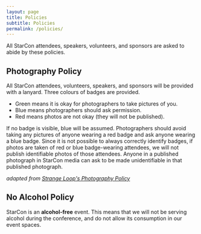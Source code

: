 ```yaml
---
layout: page
title: Policies
subtitle: Policies
permalink: /policies/
---
```


All StarCon attendees, speakers, volunteers, and sponsors are asked to abide by these policies.

## Photography Policy

All StarCon attendees, volunteers, speakers, and sponsors will be provided with a lanyard. Three colours of badges are provided.

- Green means it is okay for photographers to take pictures of you.
- Blue means photographers should ask permission.
- Red means photos are not okay (they will not be published).

If no badge is visible, blue will be assumed. Photographers should avoid taking any pictures of anyone wearing a red badge and ask anyone wearing a blue badge. Since it is not possible to always correctly identify badges, if photos are taken of red or blue badge-wearing attendees, we will not publish identifiable photos of those attendees. Anyone in a published photograph in StarCon media can ask to be made unidentifiable in that published photograph.

*adapted from [Strange Loop's Photography Policy](https://www.thestrangeloop.com/policies.html)*

## No Alcohol Policy

StarCon is an **alcohol-free** event. This means that we will not be serving alcohol during the conference, and
do not allow its consumption in our event spaces.
